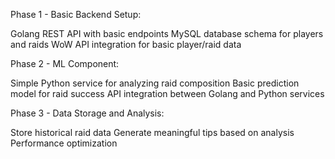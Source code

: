 Phase 1 - Basic Backend Setup:

Golang REST API with basic endpoints
MySQL database schema for players and raids
WoW API integration for basic player/raid data

Phase 2 - ML Component:

Simple Python service for analyzing raid composition
Basic prediction model for raid success
API integration between Golang and Python services

Phase 3 - Data Storage and Analysis:

Store historical raid data
Generate meaningful tips based on analysis
Performance optimization
